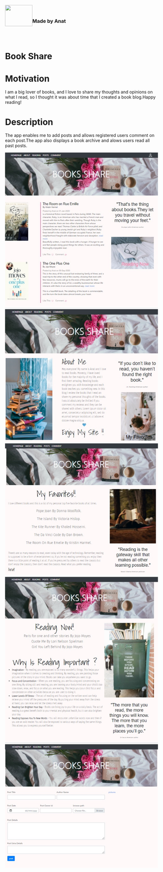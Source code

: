 <div id="container">
<div>
  <img style="display:inline" src="https://img.icons8.com/office/80/000000/api.png"/ height="70" width=90 align="left">
  <div style="display:inline;line-height:20px;vertical-align:top;margin-left:8px"><h3>Made by Anat</h3></div>
</div>

 </div> 


<br>
<br>

# Book Share


  
# Motivation
  
I am a big lover of books, and I love to share my thoughts and opinions on what I read, so I thought it was about time that I created a book blog.Happy reading!
  
# Description

The app enables me to add posts and allows registered users comment on each post.The app also displays a book archive and alows users read all past posts.
  
![Image](main.jpg)
![Image](about.jpg)
![Image](favorites.jpg)
![Image](reading.jpg)
![Image](post.jpg)

